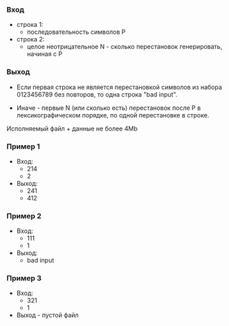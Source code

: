 ### Вход
* строка 1:
  * последовательность символов P
* строка 2:
  * целое неотрицательное N - сколько перестановок генерировать, начиная с P

### Выход
* Если первая строка не является перестановкой символов из набора 0123456789 без повторов, то одна строка "bad input".

* Иначе - первые N (или сколько есть) перестановок после P в лексикографическом порядке, по одной перестановке в строке.

Исполняемый файл + данные не более 4Mb


### Пример 1
* Вход:
  * 214
  * 2
* Выход:
  * 241
  * 412

### Пример 2
* Вход:
  * 111
  * 1
* Выход:
  * bad input

### Пример 3
* Вход:
  * 321
  * 1
* Выход - пустой файл
